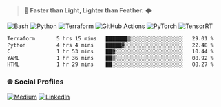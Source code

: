 > :rocket: **Faster than Light, Lighter than Feather.** 🌩️

![Bash](https://img.shields.io/badge/bash-%23121011.svg?style=for-the-badge&logo=gnu-bash&logoColor=white)
![Python](https://img.shields.io/badge/python-3670A0?style=for-the-badge&logo=python&logoColor=ffdd54)
![Terraform](https://img.shields.io/badge/terraform-%235835CC.svg?style=for-the-badge&logo=terraform&logoColor=white)
![GitHub Actions](https://img.shields.io/badge/Github%20Actions-%232671E5.svg?style=for-the-badge&logo=githubactions&logoColor=white)
![PyTorch](https://img.shields.io/badge/torch-%23EE4C2C.svg?style=for-the-badge&logo=pytorch&logoColor=white)
![TensorRT](https://img.shields.io/badge/tensorrt-%234A7C12.svg?style=for-the-badge&logo=nvidia&logoColor=white)
  
<!--START_SECTION:waka-->

```txt
Terraform       5 hrs 15 mins   ███████▒░░░░░░░░░░░░░░░░░   29.01 %
Python          4 hrs 4 mins    █████▓░░░░░░░░░░░░░░░░░░░   22.48 %
C               1 hr 53 mins    ██▓░░░░░░░░░░░░░░░░░░░░░░   10.44 %
YAML            1 hr 36 mins    ██▒░░░░░░░░░░░░░░░░░░░░░░   08.92 %
HTML            1 hr 29 mins    ██░░░░░░░░░░░░░░░░░░░░░░░   08.27 %
```

<!--END_SECTION:waka-->

### 🌐 Social Profiles

<a href="https://medium.com/@shinjeongtae">![Medium](https://img.shields.io/badge/Medium-12100E?style=for-the-badge&logo=medium&logoColor=white)</a> <a href="https://www.linkedin.com/in/jungtae-shin-3137781a8/">![LinkedIn](https://img.shields.io/badge/linkedin-%230077B5.svg?style=for-the-badge&logo=linkedin&logoColor=white)</a>

